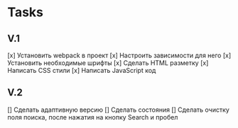# Tasks
## V.1
[x] Установить webpack в проект
[x] Настроить зависимости для него
[x] Установить необходимые шрифты
[x] Сделать HTML разметку
[x] Написать CSS стили
[x] Написать JavaScript код

## V.2
[] Сделать адаптивную версию
[] Сделать состояния
[] Сделать очистку поля поиска, после нажатия на кнопку Search и пробел
